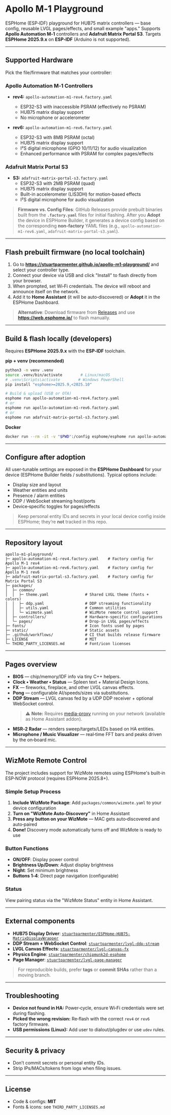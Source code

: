 # Apollo M‑1 Playground

ESPHome (ESP‑IDF) playground for HUB75 matrix controllers — base config, reusable LVGL pages/effects, and small example "apps." Supports **Apollo Automation M‑1** controllers and **Adafruit Matrix Portal S3**. Targets **ESPHome 2025.9.x** on **ESP‑IDF** (Arduino is not supported).

---

## Supported Hardware
Pick the file/firmware that matches your controller:

### Apollo Automation M‑1 Controllers
- **rev4:** `apollo-automation-m1-rev4.factory.yaml`
  - ESP32-S3 with inaccessible PSRAM (effectively no PSRAM)
  - HUB75 matrix display support
  - No microphone or accelerometer

- **rev6:** `apollo-automation-m1-rev6.factory.yaml`
  - ESP32-S3 with 8MB PSRAM (octal)
  - HUB75 matrix display support
  - I²S digital microphone (GPIO 10/11/12) for audio visualization
  - Enhanced performance with PSRAM for complex pages/effects

### Adafruit Matrix Portal S3
- **S3:** `adafruit-matrix-portal-s3.factory.yaml`
  - ESP32-S3 with 2MB PSRAM (quad)
  - HUB75 matrix display support
  - Built-in accelerometer (LIS3DH) for motion-based effects
  - I²S digital microphone for audio visualization

> **Firmware vs. Config Files**: GitHub Releases provide prebuilt binaries built from the **`.factory.yaml`** files for initial flashing. After you **Adopt** the device in ESPHome Builder, it generates a device config based on the corresponding **non-factory** YAML files (e.g., `apollo-automation-m1-rev6.yaml`, `adafruit-matrix-portal-s3.yaml`).

---

## Flash prebuilt firmware (no local toolchain)
1. Go to **https://stuartparmenter.github.io/apollo-m1-playground/** and select your controller type.
2. Connect your device via USB and click "Install" to flash directly from your browser.
3. When prompted, set Wi‑Fi credentials. The device will reboot and announce itself on the network.
4. Add it to **Home Assistant** (it will be auto‑discovered) or **Adopt** it in the ESPHome Dashboard.

> **Alternative**: Download firmware from [Releases](/stuartparmenter/apollo-m1-playground/releases) and use **https://web.esphome.io/** to flash manually.

---

## Build & flash locally (developers)
Requires **ESPHome 2025.9.x** with the **ESP‑IDF** toolchain.

**pip + venv (recommended)**
```bash
python3 -m venv .venv
source .venv/bin/activate        # Linux/macOS
# .venv\Scripts\activate        # Windows PowerShell
pip install "esphome>=2025.9,<2025.10"

# Build & upload (USB or OTA)
esphome run apollo-automation-m1-rev4.factory.yaml
# or
esphome run apollo-automation-m1-rev6.factory.yaml
# or
esphome run adafruit-matrix-portal-s3.factory.yaml
```

**Docker**
```bash
docker run --rm -it -v "$PWD":/config esphome/esphome run apollo-automation-m1-rev6.factory.yaml
```

---

## Configure after adoption
All user‑tunable settings are exposed in the **ESPHome Dashboard** for your device (ESPHome Builder fields / substitutions). Typical options include:
- Display size and layout
- Weather entities and units
- Presence / alarm entities
- DDP / WebSocket streaming host/ports
- Device‑specific toggles for pages/effects

> Keep personal entity IDs and secrets in your local device config inside ESPHome; they’re **not** tracked in this repo.

---

## Repository layout
```
apollo-m1-playground/
├─ apollo-automation-m1-rev4.factory.yaml    # Factory config for Apollo M‑1 rev4
├─ apollo-automation-m1-rev6.factory.yaml    # Factory config for Apollo M‑1 rev6
├─ adafruit-matrix-portal-s3.factory.yaml    # Factory config for Matrix Portal S3
├─ packages/
│  ├─ common/
│  │  ├─ theme.yaml                # Shared LVGL theme (fonts + colors)
│  │  ├─ ddp.yaml                  # DDP streaming functionality
│  │  ├─ utils.yaml                # Common utilities
│  │  └─ wizmote.yaml              # WizMote remote control support
│  ├─ controllers/                 # Hardware‑specific configurations
│  └─ pages/                       # Drop‑in LVGL pages/effects
├─ fonts/                          # Icon fonts used by pages
├─ static/                         # Static assets
├─ .github/workflows/              # CI that builds release firmware
├─ LICENSE                         # MIT
└─ THIRD_PARTY_LICENSES.md         # Font/icon licenses
```

---

## Pages overview
- **BIOS** — chip/memory/IDF info via tiny C++ helpers.
- **Clock • Weather • Status** — Spleen text + Material Design Icons.
- **FX** — fireworks, fireplace, and other LVGL canvas effects.
- **Pong** — configurable AI/speeds/sizes via substitutions.
- **DDP Stream** — LVGL canvas fed by a UDP DDP receiver + optional WebSocket control.
  > ⚠️ **Note:** Requires [media-proxy](https://github.com/stuartparmenter/media-proxy) running on your network (available as Home Assistant addon).
- **MSR‑2 Radar** — renders sweep/targets/LEDs based on HA entities.
- **Microphone / Music Visualizer** — real‑time FFT bars and peaks driven by the on‑board mic.

---

## WizMote Remote Control

The project includes support for WizMote remotes using ESPHome's built‑in ESP‑NOW protocol (requires ESPHome 2025.8+).

### Simple Setup Process
1. **Include WizMote Package**: Add `packages/common/wizmote.yaml` to your device configuration
2. **Turn on "WizMote Auto‑Discovery"** in Home Assistant
3. **Press any button on your WizMote** — MAC gets auto‑discovered and auto‑paired
4. **Done!** Discovery mode automatically turns off and WizMote is ready to use

### Button Functions
- **ON/OFF**: Display power control
- **Brightness Up/Down**: Adjust display brightness
- **Night**: Set minimum brightness
- **Buttons 1‑4**: Direct page navigation (configurable)

### Status
View pairing status via the "WizMote Status" entity in Home Assistant.

---

## External components
- **HUB75 Display Driver**: [`stuartparmenter/ESPHome-HUB75-MatrixDisplayWrapper`](https://github.com/stuartparmenter/ESPHome-HUB75-MatrixDisplayWrapper)
- **DDP Stream + WebSocket Control**: [`stuartparmenter/lvgl-ddp-stream`](https://github.com/stuartparmenter/lvgl-ddp-stream)
- **LVGL Canvas Effects**: [`stuartparmenter/lvgl-canvas-fx`](https://github.com/stuartparmenter/lvgl-canvas-fx)
- **Physics Engine**: [`stuartparmenter/chipmunk2d-esphome`](https://github.com/stuartparmenter/chipmunk2d-esphome)
- **Page Manager**: [`stuartparmenter/lvgl-page-manager`](https://github.com/stuartparmenter/lvgl-page-manager)

> For reproducible builds, prefer **tags** or **commit SHAs** rather than a moving branch.

---

## Troubleshooting
- **Device not found in HA:** Power‑cycle, ensure Wi‑Fi credentials were set during flashing.
- **Picked the wrong revision:** Re‑flash with the correct `rev4` or `rev6` factory firmware.
- **USB permissions (Linux):** Add user to dialout/plugdev or use `udev` rules.

---

## Security & privacy
- Don’t commit secrets or personal entity IDs.
- Strip IPs/MACs/tokens from logs when filing issues.

---

## License
- Code & configs: **MIT**
- Fonts & icons: see `THIRD_PARTY_LICENSES.md`

